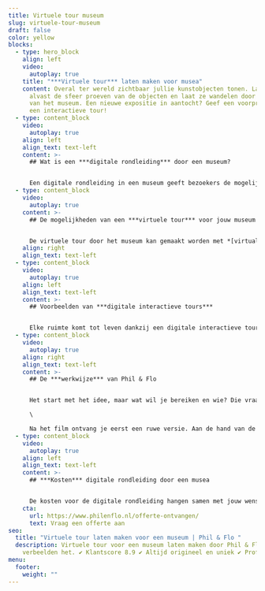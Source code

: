 ```yaml
---
title: Virtuele tour museum
slug: virtuele-tour-museum
draft: false
color: yellow
blocks:
  - type: hero_block
    align: left
    video:
      autoplay: true
    title: "***Virtuele tour*** laten maken voor musea"
    content: Overal ter wereld zichtbaar jullie kunstobjecten tonen. Laat bezoekers
      alvast de sfeer proeven van de objecten en laat ze wandelen door de gangen
      van het museum. Een nieuwe expositie in aantocht? Geef een voorproefje met
      een interactieve tour!
  - type: content_block
    video:
      autoplay: true
    align: left
    align_text: text-left
    content: >-
      ## Wat is een ***digitale rondleiding*** door een museum?


      Een digitale rondleiding in een museum geeft bezoekers de mogelijkheid om te dwalen door alle ruimte van het museum. Onderweg komen ze de kunstobjecten tegen en kunnen de sfeer proeven van elke expositie. Zo maak je de echte wereld ook online toegankelijk voor bezoekers. Misschien twijfelen ze nog wel een beetje? Die twijfel wordt snel weggenomen dankzij een online tour.
  - type: content_block
    video:
      autoplay: true
    content: >-
      ## De mogelijkheden van een ***virtuele tour*** voor jouw museum


      De virtuele tour door het museum kan gemaakt worden met *[virtual reality](https://www.philenflo.nl/oplossingen/virtual-reality/)*, *[360 graden video](https://www.philenflo.nl/360-graden-video-laten-maken/)*, *[animatie](https://www.philenflo.nl/oplossingen/animatie-laten-maken/)* en gewone [video’s](https://www.philenflo.nl/oplossingen/video-laten-maken/). De mogelijkheden zijn breed. Het is zelfs mogelijk om oude video’s interactief te maken. Daarnaast heb je vele keuzes. Wil je bijvoorbeeld een *[interactieve video](https://www.philenflo.nl/oplossingen/interactieve-video/)* waarin bezoekers keuzes kunnen maken? Dankzij knoppen kan de bezoeker zelf zijn tour naar eigen zin maken. Afhankelijk van jouw doelen en doelgroep wordt er een tour opgebouwd die passend is.
    align: right
    align_text: text-left
  - type: content_block
    video:
      autoplay: true
    align: left
    align_text: text-left
    content: >-
      ## Voorbeelden van ***digitale interactieve tours***


      Elke ruimte komt tot leven dankzij een digitale interactieve tour. Bezoekers maken keuzes, dwalen door de gangen en zien wat je te bieden hebt. Phil & Flo heeft al meerdere interactieve tours gemaakt. Bekijk in ons *[portfolio](https://www.philenflo.nl/portfolio/)* bijvoorbeeld hoe wij scholen tot leven hebben laten komen.
  - type: content_block
    video:
      autoplay: true
    align: right
    align_text: text-left
    content: >-
      ## De ***werkwijze*** van Phil & Flo


      Het start met het idee, maar wat wil je bereiken en wie? Die vraag staat centraal bij de start van de ontwikkeling van het concept. Tijdens een creatieve sessie wordt er een plan uitgewerkt, waarna een [script](https://www.philenflo.nl/kennisbank/hoe-maak-je-een-videoscript/) ontstaat voor jouw digitale rondleiding. Ga jij akkoord? Dan wordt het schema en draaiboek verder uitgewerkt en is het tijd om te filmen. \

      \

      Na het film ontvang je eerst een ruwe versie. Aan de hand van de feedback wordt de definitieve versie gecreëerd. Zo ontvang jij een online tour door het museum heen die voldoet aan alle wensen.
  - type: content_block
    video:
      autoplay: true
    align: left
    align_text: text-left
    content: >-
      ## ***Kosten*** digitale rondleiding door een musea


      De kosten voor de digitale rondleiding hangen samen met jouw wensen. Vraag een vrijblijvende [offerte](https://www.philenflo.nl/offerte-ontvangen/) aan en geef aan wat jouw idee is. Je ontvangt een offerte tegen eerlijke tarieven voor jouw idee. Uiteraard denken de experts van Phil & Flo direct mee over het concept.
    cta:
      url: https://www.philenflo.nl/offerte-ontvangen/
      text: Vraag een offerte aan
seo:
  title: "Virtuele tour laten maken voor een museum | Phil & Flo "
  description: Virtuele tour voor een museum laten maken door Phil & Flo. Wij
    verbeelden het. ✔ Klantscore 8.9 ✔ Altijd origineel en uniek ✔ Professioneel
menu:
  footer:
    weight: ""
---
```

